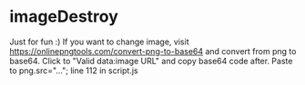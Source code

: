# imageDestroy
Just for fun :)
If you want to change image, visit  https://onlinepngtools.com/convert-png-to-base64 and convert from png to base64.
Click to "Valid data:image URL" and copy base64 code after.
Paste to png.src="..."; line 112 in script.js
